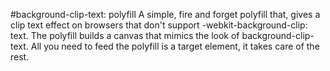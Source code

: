 #background-clip-text: polyfill
A simple, fire and forget polyfill that, gives a clip text effect on browsers that don't support -webkit-background-clip: text.  The polyfill builds a canvas that mimics the look of background-clip-text.  All you need to feed the polyfill is a target element, it takes care of the rest.